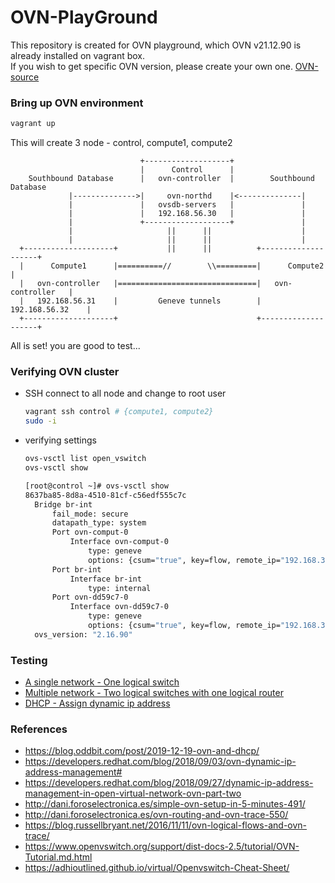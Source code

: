 # OVN-PlayGround
This repository is created for OVN playground, which OVN v21.12.90 is already installed on vagrant box.  
If you wish to get specific OVN version, please create your own one. [OVN-source](https://github.com/ovn-org/ovn)

### Bring up OVN environment
```bash
vagrant up
```
This will create 3 node - control, compute1, compute2  

```
                             +-------------------+
                             |      Control      |
    Southbound Database      |   ovn-controller  |        Southbound Database
             |-------------->|     ovn-northd    |<--------------|
             |               |   ovsdb-servers   |               |
             |               |   192.168.56.30   |               |
             |               +-------------------+               |
             |                     ||      ||                    |
             |                     ||      ||                    |
  +--------------------+           ||      ||          +--------------------+
  |      Compute1      |==========//        \\=========|      Compute2      |
  |   ovn-controller   |===============================|   ovn-controller   |
  |   192.168.56.31    |         Geneve tunnels        |   192.168.56.32    |
  +--------------------+                               +--------------------+
```
All is set! you are good to test...  

### Verifying OVN cluster
- SSH connect to all node and change to root user
  ```bash
  vagrant ssh control # {compute1, compute2}
  sudo -i
  ```

- verifying settings
  ```bash
  ovs-vsctl list open_vswitch
  ovs-vsctl show
  ```
  
  ```bash
  [root@control ~]# ovs-vsctl show
  8637ba85-8d8a-4510-81cf-c56edf555c7c
    Bridge br-int
        fail_mode: secure
        datapath_type: system
        Port ovn-comput-0
            Interface ovn-comput-0
                type: geneve
                options: {csum="true", key=flow, remote_ip="192.168.33.31"}
        Port br-int
            Interface br-int
                type: internal
        Port ovn-dd59c7-0
            Interface ovn-dd59c7-0
                type: geneve
                options: {csum="true", key=flow, remote_ip="192.168.33.32"}
    ovs_version: "2.16.90"
  ```
  
### Testing
* [A single network - One logical switch](test/single-network)
* [Multiple network - Two logical switches with one logical router](test/multiple-network)
* [DHCP - Assign dynamic ip address](test/dhcp-dynamic)
  
### References
- https://blog.oddbit.com/post/2019-12-19-ovn-and-dhcp/
- https://developers.redhat.com/blog/2018/09/03/ovn-dynamic-ip-address-management#
- https://developers.redhat.com/blog/2018/09/27/dynamic-ip-address-management-in-open-virtual-network-ovn-part-two
- http://dani.foroselectronica.es/simple-ovn-setup-in-5-minutes-491/
- http://dani.foroselectronica.es/ovn-routing-and-ovn-trace-550/
- https://blog.russellbryant.net/2016/11/11/ovn-logical-flows-and-ovn-trace/
- https://www.openvswitch.org/support/dist-docs-2.5/tutorial/OVN-Tutorial.md.html
- https://adhioutlined.github.io/virtual/Openvswitch-Cheat-Sheet/
  
